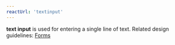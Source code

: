 ```yaml
---
reactUrl: 'textinput'
---
```

 **text input** is used for entering a single line of text. Related design guidelines: [Forms](design-guidelines/usage-and-behavior/forms)
